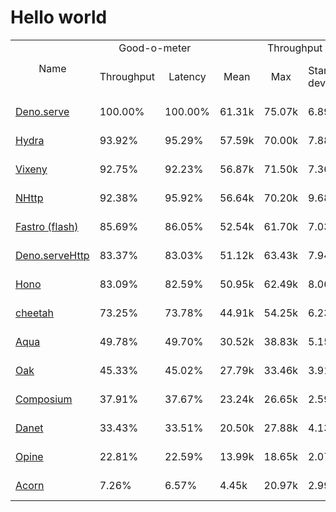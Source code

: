 # Hello world
  
<table>
<tr>
    <td align="center" rowspan="2">Name</td>
    <td align="center" colspan="2">Good-o-meter</td>
    <td align="center" colspan="4">Throughput (rps)</td>
    <td align="center" colspan="3">Latency (ms)</td>
</tr>
<tr>
    <!-- still Name -->
    <td align="center">Throughput</td>
    <td align="center">Latency</td>
    <td align="center">Mean</td>
    <td align="center">Max</td>
    <td align="center">Standard deviation</td>
    <td align="center">Size per second</td>
    <td align="center">Avg</td>
    <td align="center">Min</td>
    <td align="center">Max</td>
</tr><tr>
    <td><a href="./deno_serve.ts.md">Deno.serve</a></td>
    <td>100.00%</td>
    <td>100.00%</td>
    <td>61.31k</td>
    <td>75.07k</td>
    <td>6.89k</td>
    <td>0.65 MiB</td>
    <td>1.03</td>
    <td>0.12</td>
    <td>2.71</td>
</tr>
<tr>
    <td><a href="./hydra.ts.md">Hydra</a></td>
    <td>93.92%</td>
    <td>95.29%</td>
    <td>57.59k</td>
    <td>70.00k</td>
    <td>7.88k</td>
    <td>0.62 MiB</td>
    <td>1.08</td>
    <td>0.15</td>
    <td>2.80</td>
</tr>
<tr>
    <td><a href="./vixeny.ts.md">Vixeny</a></td>
    <td>92.75%</td>
    <td>92.23%</td>
    <td>56.87k</td>
    <td>71.50k</td>
    <td>7.36k</td>
    <td>0.59 MiB</td>
    <td>1.12</td>
    <td>0.33</td>
    <td>2.36</td>
</tr>
<tr>
    <td><a href="./nhttp.ts.md">NHttp</a></td>
    <td>92.38%</td>
    <td>95.92%</td>
    <td>56.64k</td>
    <td>70.20k</td>
    <td>9.68k</td>
    <td>0.62 MiB</td>
    <td>1.08</td>
    <td>0.19</td>
    <td>2.96</td>
</tr>
<tr>
    <td><a href="./fastro.ts.md">Fastro (flash)</a></td>
    <td>85.69%</td>
    <td>86.05%</td>
    <td>52.54k</td>
    <td>61.70k</td>
    <td>7.03k</td>
    <td>0.56 MiB</td>
    <td>1.20</td>
    <td>0.15</td>
    <td>4.72</td>
</tr>
<tr>
    <td><a href="./deno_serveHttp.ts.md">Deno.serveHttp</a></td>
    <td>83.37%</td>
    <td>83.03%</td>
    <td>51.12k</td>
    <td>63.43k</td>
    <td>7.94k</td>
    <td>0.54 MiB</td>
    <td>1.24</td>
    <td>0.83</td>
    <td>4.39</td>
</tr>
<tr>
    <td><a href="./hono.ts.md">Hono</a></td>
    <td>83.09%</td>
    <td>82.59%</td>
    <td>50.95k</td>
    <td>62.49k</td>
    <td>8.06k</td>
    <td>0.53 MiB</td>
    <td>1.25</td>
    <td>0.64</td>
    <td>3.65</td>
</tr>
<tr>
    <td><a href="./cheetah.ts.md">cheetah</a></td>
    <td>73.25%</td>
    <td>73.78%</td>
    <td>44.91k</td>
    <td>54.25k</td>
    <td>6.23k</td>
    <td>0.48 MiB</td>
    <td>1.40</td>
    <td>0.78</td>
    <td>3.01</td>
</tr>
<tr>
    <td><a href="./aqua.ts.md">Aqua</a></td>
    <td>49.78%</td>
    <td>49.70%</td>
    <td>30.52k</td>
    <td>38.83k</td>
    <td>5.15k</td>
    <td>0.32 MiB</td>
    <td>2.08</td>
    <td>1.27</td>
    <td>6.37</td>
</tr>
<tr>
    <td><a href="./oak.ts.md">Oak</a></td>
    <td>45.33%</td>
    <td>45.02%</td>
    <td>27.79k</td>
    <td>33.46k</td>
    <td>3.91k</td>
    <td>0.29 MiB</td>
    <td>2.29</td>
    <td>1.47</td>
    <td>5.35</td>
</tr>
<tr>
    <td><a href="./composium.ts.md">Composium</a></td>
    <td>37.91%</td>
    <td>37.67%</td>
    <td>23.24k</td>
    <td>26.65k</td>
    <td>2.59k</td>
    <td>0.24 MiB</td>
    <td>2.74</td>
    <td>1.39</td>
    <td>5.55</td>
</tr>
<tr>
    <td><a href="./danet.ts.md">Danet</a></td>
    <td>33.43%</td>
    <td>33.51%</td>
    <td>20.50k</td>
    <td>27.88k</td>
    <td>4.13k</td>
    <td>0.22 MiB</td>
    <td>3.08</td>
    <td>1.15</td>
    <td>8.62</td>
</tr>
<tr>
    <td><a href="./opine.ts.md">Opine</a></td>
    <td>22.81%</td>
    <td>22.59%</td>
    <td>13.99k</td>
    <td>18.65k</td>
    <td>2.07k</td>
    <td>0.15 MiB</td>
    <td>4.57</td>
    <td>2.51</td>
    <td>12.28</td>
</tr>
<tr>
    <td><a href="./acorn.ts.md">Acorn</a></td>
    <td>7.26%</td>
    <td>6.57%</td>
    <td>4.45k</td>
    <td>20.97k</td>
    <td>2.99k</td>
    <td>0.04 MiB</td>
    <td>15.70</td>
    <td>7.10</td>
    <td>29.86</td>
</tr>
</table>